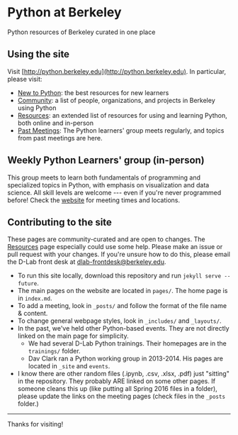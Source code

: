 # Python at Berkeley
Python resources of Berkeley curated in one place

## Using the site
Visit [http://python.berkeley.edu](http://python.berkeley.edu). In particular, please visit:
* [New to Python](http://python.berkeley.edu/learn): the best resources for new learners
* [Community](http://python.berkeley.edu/community): a list of people, organizations, and projects in Berkeley using Python
* [Resources](http://python.berkeley.edu/resources): an extended list of resources for using and learning Python, both online and in-person
* [Past Meetings](http://python.berkeley.edu/past): The Python learners' group meets regularly, and topics from past meetings are here.

## Weekly Python Learners' group (in-person)
This group meets to learn both fundamentals of programming and specialized topics in Python, with emphasis on visualization and data science. All skill levels are welcome --- even if you're never programmed before! Check the [website](http://python.berkeley.edu) for meeting times and locations.

## Contributing to the site
These pages are community-curated and are open to changes. The [Resources](http://python.berkeley.edu/resources) page especially could use some help. Please make an issue or pull request with your changes. If you're unsure how to do this, please email the D-Lab front desk at [dlab-frontdesk@berkeley.edu](mailto:dlab-frontdesk@berkeley.edu).
* To run this site locally, download this repository and run ```jekyll serve --future```.
* The main pages on the website are located in ```pages/```. The home page is in ```index.md```. 
* To add a meeting, look in ```_posts/``` and follow the format of the file name & content.
* To change general webpage styles, look in ```_includes/``` and ```_layouts/```.
* In the past, we've held other Python-based events. They are not directly linked on the main page for simplicity.
	* We had several D-Lab Python trainings. Their homepages are in the ```trainings/``` folder.
	* Dav Clark ran a Python working group in 2013-2014. His pages are located in ```_site``` and ```events```.
* I know there are other random files (.ipynb, .csv, .xlsx, .pdf) just "sitting" in the repository. They probably ARE linked on some other pages. If someone cleans this up (like putting all Spring 2016 files in a folder), please update the links on the meeting pages (check files in the ```_posts``` folder.)

---
Thanks for visiting!
